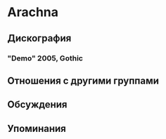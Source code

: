 # Arachna



## Дискография

### "Demo" 2005, Gothic




## Отношения с другими группами


## Обсуждения


## Упоминания

